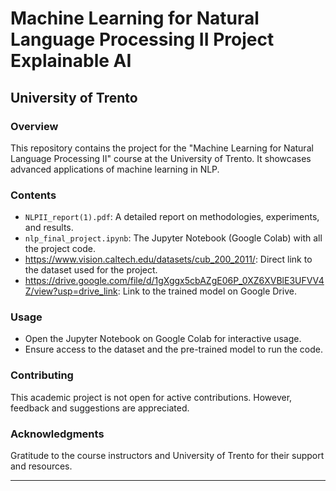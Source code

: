 # Machine Learning for Natural Language Processing II Project Explainable AI

## University of Trento

### Overview
This repository contains the project for the "Machine Learning for Natural Language Processing II" course at the University of Trento. It showcases advanced applications of machine learning in NLP.

### Contents
- `NLPII_report(1).pdf`: A detailed report on methodologies, experiments, and results.
- `nlp_final_project.ipynb`: The Jupyter Notebook (Google Colab) with all the project code.
- https://www.vision.caltech.edu/datasets/cub_200_2011/: Direct link to the dataset used for the project.
- https://drive.google.com/file/d/1gXggx5cbAZgE06P_0XZ6XVBlE3UFVV4Z/view?usp=drive_link: Link to the trained model on Google Drive.

### Usage
- Open the Jupyter Notebook on Google Colab for interactive usage.
- Ensure access to the dataset and the pre-trained model to run the code.

### Contributing
This academic project is not open for active contributions. However, feedback and suggestions are appreciated.



### Acknowledgments
Gratitude to the course instructors and University of Trento for their support and resources.

---


